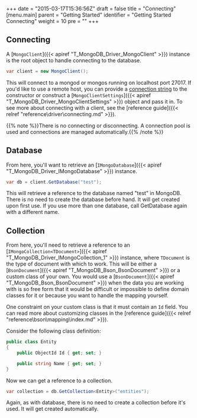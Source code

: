 +++
date = "2015-03-17T15:36:56Z"
draft = false
title = "Connecting"
[menu.main]
  parent = "Getting Started"
  identifier = "Getting Started Connecting"
  weight = 10
  pre = "<i class='fa'></i>"
+++

## Connecting

A [`MongoClient`]({{< apiref "T_MongoDB_Driver_MongoClient" >}}) instance is the root object to handle connecting to the database.

```csharp
var client = new MongoClient();
```

This will connect to a mongod or mongos running on localhost port 27017. If you'd like to use a remote host, you can provide a [connection string](http://docs.mongodb.org/manual/reference/connection-string/) to the constructor or construct a [`MongoClientSettings`]({{< apiref "T_MongoDB_Driver_MongoClientSettings" >}}) object and pass it in. To see more about connecting with a client, see the [reference guide]({{< relref "reference\driver\connecting.md" >}}).

{{% note %}}There is no connecting or disconnecting. A connection pool is used and connections are managed automatically.{{% /note %}}

## Database 

From here, you'll want to retrieve an [`IMongoDatabase`]({{< apiref "T_MongoDB_Driver_IMongoDatabase" >}}) instance.

```csharp
var db = client.GetDatabase("test");
```

This will retrieve a reference to the database named "test" in MongoDB. There is no need to create the database before hand. It will get created upon first use. If you use more than one database, call GetDatabase again with a different name.


## Collection

From here, you'll need to retrieve a reference to an [`IMongoCollection<TDocument>`]({{< apiref "T_MongoDB_Driver_IMongoCollection_1" >}}) instance, where `TDocument` is the type of document with which to work. This will be either a [`BsonDocument`]({{< apiref "T_MongoDB_Bson_BsonDocument" >}}) or a custom class of your own. You would use a [`BsonDocument`]({{< apiref "T_MongoDB_Bson_BsonDocument" >}}) when the data you are working with is so free form that it would be difficult or impossible to define domain classes for it or because you want to handle the mapping yourself. 

One constraint on your custom class is that it must contain an `Id` field. You can read more about customizing classes in the [reference guide]({{< relref "reference\bson\mapping\index.md" >}}).

Consider the following class definition:

```csharp
public class Entity
{
    public ObjectId Id { get; set; }

    public string Name { get; set; }
}
```

Now we can get a reference to a collection.

```csharp
var collection = db.GetCollection<Entity>("entities");
```

Again, as with database, there is no need to create a collection before it's used. It will get created automatically.